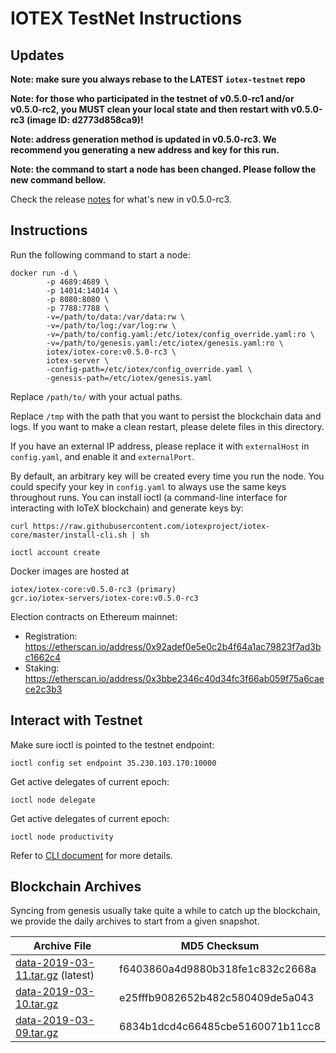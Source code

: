 # IOTEX TestNet Instructions

## Updates
**Note: make sure you always rebase to the LATEST `iotex-testnet` repo**

**Note: for those who participated in the testnet of v0.5.0-rc1 and/or v0.5.0-rc2, you MUST clean your local state and
then restart with v0.5.0-rc3 (image ID: d2773d858ca9)!**

**Note: address generation method is updated in v0.5.0-rc3. We recommend you generating a new address and key for this
run.**

**Note: the command to start a node has been changed. Please follow the new command bellow.**

Check the release [notes](https://github.com/iotexproject/iotex-core/releases/tag/v0.5.0-rc3) for what's new in v0.5.0-rc3.

## Instructions

Run the following command to start a node:

```
docker run -d \
        -p 4689:4689 \
        -p 14014:14014 \
        -p 8080:8080 \
        -p 7788:7788 \
        -v=/path/to/data:/var/data:rw \
        -v=/path/to/log:/var/log:rw \
        -v=/path/to/config.yaml:/etc/iotex/config_override.yaml:ro \
        -v=/path/to/genesis.yaml:/etc/iotex/genesis.yaml:ro \
        iotex/iotex-core:v0.5.0-rc3 \
        iotex-server \
        -config-path=/etc/iotex/config_override.yaml \
        -genesis-path=/etc/iotex/genesis.yaml
```

Replace `/path/to/` with your actual paths.

Replace `/tmp` with the path that you want to persist the blockchain data and logs. If you want to make a clean restart,
please delete files in this directory.

If you have an external IP address, please replace it with `externalHost` in `config.yaml`, and enable it and `externalPort`.

By default, an arbitrary key will be created every time you run the node. You could specify your key in `config.yaml` to
always use the same keys throughout runs. You can install ioctl (a command-line interface for interacting with IoTeX blockchain) and generate keys by:

```
curl https://raw.githubusercontent.com/iotexproject/iotex-core/master/install-cli.sh | sh

ioctl account create
```

Docker images are hosted at
```
iotex/iotex-core:v0.5.0-rc3 (primary)
gcr.io/iotex-servers/iotex-core:v0.5.0-rc3
```

Election contracts on Ethereum mainnet:

- Registration: https://etherscan.io/address/0x92adef0e5e0c2b4f64a1ac79823f7ad3bc1662c4
- Staking: https://etherscan.io/address/0x3bbe2346c40d34fc3f66ab059f75a6caece2c3b3

## Interact with Testnet
Make sure ioctl is pointed to the testnet endpoint:
```
ioctl config set endpoint 35.230.103.170:10000
```

Get active delegates of current epoch:
```
ioctl node delegate
```

Get active delegates of current epoch:
```
ioctl node productivity
```

Refer to [CLI document](https://github.com/iotexproject/iotex-core/blob/master/cli/ioctl/README.md) for more details.

## Blockchain Archives

Syncing from genesis usually take quite a while to catch up the blockchain, we provide the daily archives to start from
a given snapshot.


| Archive File | MD5 Checksum |
| ------------ | ------------ |
| [data-2019-03-11.tar.gz](https://storage.googleapis.com/blockchain-archive/data-2019-03-11.tar.gz) (latest) | f6403860a4d9880b318fe1c832c2668a |
| [data-2019-03-10.tar.gz](https://storage.googleapis.com/blockchain-archive/data-2019-03-10.tar.gz) | e25fffb9082652b482c580409de5a043 |
| [data-2019-03-09.tar.gz](https://storage.googleapis.com/blockchain-archive/data-2019-03-09.tar.gz) | 6834b1dcd4c66485cbe5160071b11cc8 |
